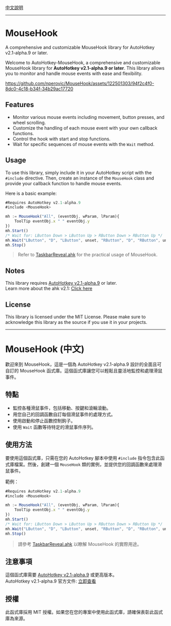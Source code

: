 [中文說明](#mousehook-%E4%B8%AD%E6%96%87)

---

# MouseHook
A comprehensive and customizable MouseHook library for AutoHotkey v2.1-alpha.9 or later. 

Welcome to AutoHotkey-MouseHook, a comprehensive and customizable MouseHook library for **AutoHotkey v2.1-alpha.9 or later**. This library allows you to monitor and handle mouse events with ease and flexibility.

https://github.com/nperovic/MouseHook/assets/122501303/94f2c4f0-8dc0-4c18-b34f-34b29ac17720

## Features

- Monitor various mouse events including movement, button presses, and wheel scrolling.
- Customize the handling of each mouse event with your own callback functions.
- Control the hook with start and stop functions.
- Wait for specific sequences of mouse events with the `Wait` method.

## Usage

To use this library, simply include it in your AutoHotkey script with the `#include` directive. Then, create an instance of the `MouseHook` class and provide your callback function to handle mouse events.

Here is a basic example:

```js
#Requires AutoHotkey v2.1-alpha.9
#include <MouseHook>

mh := MouseHook("All", (eventObj, wParam, lParam){
    ToolTip eventObj.x " " eventObj.y 
})
mh.Start()
/* Wait for: LButton Down > LButton Up > RButton Down > RButton Up */
mh.Wait("LButton", "D", "LButton", unset, "RButton", "D", "RButton", unset)
mh.Stop()
```

> Refer to [TaskbarReveal.ahk](example/TaskbarReveal.ahk) for the practical usage of MouseHook.

## Notes

This library requires [AutoHotkey v2.1-alpha.9](https://www.autohotkey.com/download/2.1) or later.  
Learn more about the ahk v2.1: [Click here](https://github.com/AutoHotkey/AutoHotkeyDocs/tree/alpha)

## License

This library is licensed under the MIT License. Please make sure to acknowledge this library as the source if you use it in your projects.

---

# MouseHook (中文)

歡迎來到 MouseHook，這是一個為 AutoHotkey v2.1-alpha.9 設計的全面且可自訂的 MouseHook 函式庫。這個函式庫讓您可以輕鬆且靈活地監控和處理滑鼠事件。

## 特點

- 監控各種滑鼠事件，包括移動、按鍵和滾輪滾動。
- 用您自己的回調函數自訂每個滑鼠事件的處理方式。
- 使用啟動和停止函數控制鉤子。
- 使用 `Wait` 函數等待特定的滑鼠事件序列。

## 使用方法

要使用這個函式庫，只需在您的 AutoHotkey 腳本中使用 `#include` 指令包含此函式庫檔案。然後，創建一個 `MouseHook` 類的實例，並提供您的回調函數來處理滑鼠事件。

範例：
```js
#Requires AutoHotkey v2.1-alpha.9
#include <MouseHook>

mh := MouseHook("All", (eventObj, wParam, lParam){
    ToolTip eventObj.x " " eventObj.y 
})
mh.Start()
/* Wait for: LButton Down > LButton Up > RButton Down > RButton Up */
mh.Wait("LButton", "D", "LButton", unset, "RButton", "D", "RButton", unset)
mh.Stop()
```

> 請參考 [TaskbarReveal.ahk](example/TaskbarReveal.ahk) 以瞭解 MouseHook 的實際用途。

## 注意事項

這個函式庫需要 [AutoHotkey v2.1-alpha.9](https://www.autohotkey.com/download/2.1) 或更高版本。  
AutoHotkey v2.1-alpha.9 官方文件: [立即查看](https://github.com/AutoHotkey/AutoHotkeyDocs/tree/alpha)

## 授權

此函式庫採用 MIT 授權。如果您在您的專案中使用此函式庫，請確保表彰此函式庫為來源。
